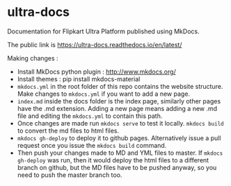 # ultra-docs
Documentation for Flipkart Ultra Platform published using MkDocs.

The public link is https://ultra-docs.readthedocs.io/en/latest/

Making changes :
* Install MkDocs python plugin : http://www.mkdocs.org/
* Install themes : pip install mkdocs-material
* `mkdocs.yml` in the root folder of this repo contains the website structure. Make changes to `mkdocs.yml` if you want to add a new page.
* `index.md` inside the docs folder is the index page, similarly other pages have the .md extension. Adding a new page means adding a new .md file and editing the `mkdocs.yml` to contain this path.
* Once changes are made run `mkdocs serve` to test it locally. `mkdocs build` to convert the md files to html files.
* `mkdocs gh-deploy` to deploy it to github pages. Alternatively issue a pull request once you issue the `mkdocs build` command.
* Then push your changes made to MD and YML files to master. If `mkdocs gh-deploy` was run, then it would deploy the html files to a different branch on github, but the MD files have to be pushed anyway, so you need to push the master branch too.

